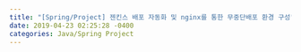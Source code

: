 ```yaml
---
title: "[Spring/Project] 젠킨스 배포 자동화 및 nginx를 통한 무중단배포 환경 구성"
date: 2019-04-23 02:25:28 -0400
categories: Java/Spring Project
---
```




